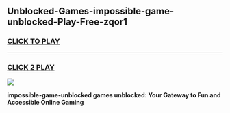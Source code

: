 
## Unblocked-Games-impossible-game-unblocked-Play-Free-zqor1
<h3>
<a href="https://premium76.site?title=impossible-game-unblocked&ref=20M">CLICK TO PLAY</a></h3>
<hr>

<h3>
<a href="https://premium76.site?title=impossible-game-unblocked&ref=20M">CLICK 2 PLAY</a>
  
</h3>

<a href="https://premium76.site?title=impossible-game-unblocked&ref=19M"><img src="https://clearcache.store/games.png"></a>


**impossible-game-unblocked games unblocked: Your Gateway to Fun and Accessible Online Gaming**
